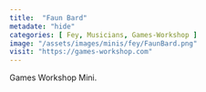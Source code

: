 ```yaml
---
title:  "Faun Bard"
metadate: "hide"
categories: [ Fey, Musicians, Games-Workshop ]
image: "/assets/images/minis/fey/FaunBard.png"
visit: "https://games-workshop.com"
---
```

Games Workshop Mini.